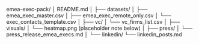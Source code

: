 emea-exec-pack/
│ README.md
│
├── datasets/
│   ├── emea_exec_master.csv
│   ├── emea_exec_remote_only.csv
│   └── exec_contacts_template.csv
│
├── vc/
│   └── vc_firms_list.csv
│
├── visuals/
│   └── heatmap.png         (placeholder note below)
│
├── press/
│   └── press_release_emea_execs.md
│
└── linkedin/
    └── linkedin_posts.md
